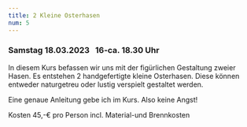 ```yaml
---
title: 2 Kleine Osterhasen
num: 5
---
```


### Samstag 18.03.2023   16-ca. 18.30 Uhr

In diesem Kurs befassen wir uns mit der figürlichen Gestaltung zweier Hasen. Es entstehen 2 handgefertigte kleine Osterhasen. Diese können entweder naturgetreu oder lustig verspielt gestaltet werden.

Eine genaue Anleitung gebe ich im Kurs. Also keine Angst!

Kosten 45,-€ pro Person incl. Material-und Brennkosten